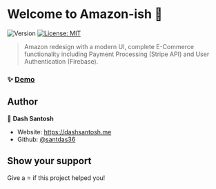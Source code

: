 # Welcome to Amazon-ish 👋

<p>
  <img alt="Version" src="https://img.shields.io/badge/version-0.1.0-blue.svg?cacheSeconds=2592000" />
  <a href="#" target="_blank">
    <img alt="License: MIT" src="https://img.shields.io/badge/License-MIT-yellow.svg" />
  </a>
</p>

> Amazon redesign with a modern UI, complete E-Commerce functionality including Payment Processing (Stripe API) and User Authentication (Firebase).

### ✨ [Demo](https://amazon-ish.vercel.app)

## Author

👤 **Dash Santosh**

- Website: https://dashsantosh.me
- Github: [@santdas36](https://github.com/sreeman-tech)

## Show your support

Give a ⭐️ if this project helped you!
